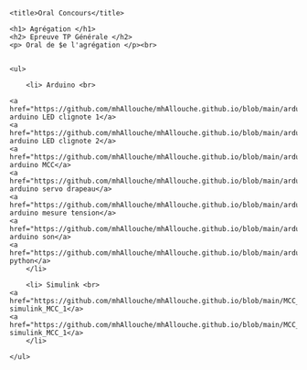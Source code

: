 <!DOCTYPE html>

<html>

<head>

	<title>Oral Concours</title>

</head>

<body>

	<h1> Agrégation </h1>
	<h2> Epreuve TP Générale </h2>
	<p> Oral de $e l'agrégation </p><br>
	
		
	<ul> 

		<li> Arduino <br>
		
	<a href="https://github.com/mhAllouche/mhAllouche.github.io/blob/main/arduino_LED_clignote1.zip"> arduino LED clignote 1</a>
	<a href="https://github.com/mhAllouche/mhAllouche.github.io/blob/main/arduino_LED_clignote2.zip"> arduino LED clignote 2</a>
	<a href="https://github.com/mhAllouche/mhAllouche.github.io/blob/main/arduino_MCC.zip"> arduino MCC</a>
	<a href="https://github.com/mhAllouche/mhAllouche.github.io/blob/main/arduino_Servo_drapeau.zip"> arduino servo drapeau</a>
	<a href="https://github.com/mhAllouche/mhAllouche.github.io/blob/main/arduino_mesure_tension.zip"> arduino mesure tension</a>
	<a href="https://github.com/mhAllouche/mhAllouche.github.io/blob/main/arduino_son.zip"> arduino son</a>
	<a href="https://github.com/mhAllouche/mhAllouche.github.io/blob/main/arduio_python.zip">arduino python</a>
		</li>
	
		<li> Simulink <br>
	<a href="https://github.com/mhAllouche/mhAllouche.github.io/blob/main/MCC_simulink_mohamed1.zip"> simulink_MCC_1</a>
	<a href="https://github.com/mhAllouche/mhAllouche.github.io/blob/main/MCC_simulink_mohamed2.zip">  simulink_MCC_1</a>
		</li>
	 
	</ul>

</body>

</html>
